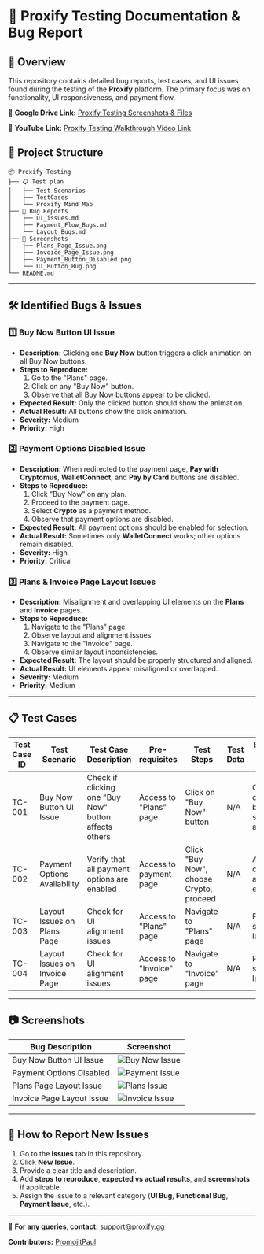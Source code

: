 # 📌 Proxify Testing Documentation  & Bug Report
## 📝 Overview
This repository contains detailed bug reports, test cases, and UI issues found during the testing of the **Proxify** platform. The primary focus was on functionality, UI responsiveness, and payment flow.

📂 **Google Drive Link:** [Proxify Testing Screenshots & Files](https://drive.google.com/drive/folders/19yISzqDPmZeTtMWn0FoRwEZG8uOKY72_?usp=sharing)

🎥 **YouTube Link:** [Proxify Testing Walkthrough Video Link ](https://youtu.be/rkhVPV4-g6o)


## 📂 Project Structure
```
📦 Proxify-Testing
├── 📋 Test plan
│   ├── Test Scenarios 
│   ├── TestCases
│   └── Proxify Mind Map
├── 🐞 Bug Reports
│   ├── UI_issues.md
│   ├── Payment_Flow_Bugs.md
│   └── Layout_Bugs.md
├── 📸 Screenshots
│   ├── Plans_Page_Issue.png
│   ├── Invoice_Page_Issue.png
│   ├── Payment_Button_Disabled.png
│   └── UI_Button_Bug.png
└── README.md
```

---

## 🛠️ Identified Bugs & Issues
### 1️⃣ **Buy Now Button UI Issue**
- **Description:** Clicking one **Buy Now** button triggers a click animation on all Buy Now buttons.
- **Steps to Reproduce:**
  1. Go to the "Plans" page.
  2. Click on any "Buy Now" button.
  3. Observe that all Buy Now buttons appear to be clicked.
- **Expected Result:** Only the clicked button should show the animation.
- **Actual Result:** All buttons show the click animation.
- **Severity:** Medium
- **Priority:** High

### 2️⃣ **Payment Options Disabled Issue**
- **Description:** When redirected to the payment page, **Pay with Cryptomus**, **WalletConnect**, and **Pay by Card** buttons are disabled.
- **Steps to Reproduce:**
  1. Click "Buy Now" on any plan.
  2. Proceed to the payment page.
  3. Select **Crypto** as a payment method.
  4. Observe that payment options are disabled.
- **Expected Result:** All payment options should be enabled for selection.
- **Actual Result:** Sometimes only **WalletConnect** works; other options remain disabled.
- **Severity:** High
- **Priority:** Critical

### 3️⃣ **Plans & Invoice Page Layout Issues**
- **Description:** Misalignment and overlapping UI elements on the **Plans** and **Invoice** pages.
- **Steps to Reproduce:**
  1. Navigate to the "Plans" page.
  2. Observe layout and alignment issues.
  3. Navigate to the "Invoice" page.
  4. Observe similar layout inconsistencies.
- **Expected Result:** The layout should be properly structured and aligned.
- **Actual Result:** UI elements appear misaligned or overlapped.
- **Severity:** Medium
- **Priority:** Medium

---

## 📋 Test Cases
| Test Case ID | Test Scenario | Test Case Description | Pre-requisites | Test Steps | Test Data | Expected Result (ER) | Actual Result | Result |
|-------------|--------------|----------------------|---------------|------------|----------|-------------------|--------------|--------|
| TC-001 | Buy Now Button UI Issue | Check if clicking one "Buy Now" button affects others | Access to "Plans" page | Click on "Buy Now" button | N/A | Only the clicked button shows animation | All buttons show animation | ❌ Fail |
| TC-002 | Payment Options Availability | Verify that all payment options are enabled | Access to payment page | Click "Buy Now", choose Crypto, proceed | N/A | All options are enabled | Some options disabled | ❌ Fail |
| TC-003 | Layout Issues on Plans Page | Check for UI alignment issues | Access to "Plans" page | Navigate to "Plans" page | N/A | Properly structured layout | Misalignment issues found | ❌ Fail |
| TC-004 | Layout Issues on Invoice Page | Check for UI alignment issues | Access to "Invoice" page | Navigate to "Invoice" page | N/A | Properly structured layout | Misalignment issues found | ❌ Fail |

---

## 📷 Screenshots
| Bug Description | Screenshot |
|----------------|------------|
| Buy Now Button UI Issue | ![Buy Now Issue](Screenshots/UI_Button_Bug.png) |
| Payment Options Disabled | ![Payment Issue](Screenshots/Payment_Button_Disabled.png) |
| Plans Page Layout Issue | ![Plans Issue](Screenshots/Plans_Page_Issue.png) |
| Invoice Page Layout Issue | ![Invoice Issue](Screenshots/Invoice_Page_Issue.png) |

---

## 🚀 How to Report New Issues
1. Go to the **Issues** tab in this repository.
2. Click **New Issue**.
3. Provide a clear title and description.
4. Add **steps to reproduce**, **expected vs actual results**, and **screenshots** if applicable.
5. Assign the issue to a relevant category (**UI Bug**, **Functional Bug**, **Payment Issue**, etc.).

---


📧 **For any queries, contact:** support@proxify.gg

**Contributors:** [PromojitPaul](https://github.com/PromojitPaul)
